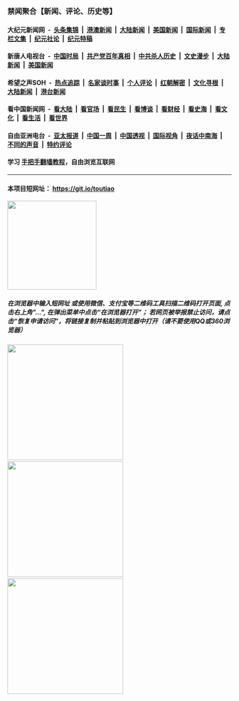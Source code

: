 ### 禁闻聚合【新闻、评论、历史等】

#### 大纪元新闻网 &nbsp;-&nbsp; [头条集锦](indexes/E头条集锦.md?t=03170102) &nbsp;|&nbsp; [港澳新闻](indexes/E港澳新闻.md?t=03170102)  &nbsp;|&nbsp; [大陆新闻](indexes/E大陆新闻.md?t=03170102) &nbsp;|&nbsp; [美国新闻](indexes/E美国新闻.md?t=03170102) &nbsp;|&nbsp; [国际新闻](indexes/E国际新闻.md?t=03170102) &nbsp;|&nbsp; [专栏文集](indexes/E专栏文集.md?t=03170102) &nbsp;|&nbsp; [纪元社论](indexes/E纪元社论.md?t=03170102) &nbsp;|&nbsp; [纪元特稿](indexes/E纪元特稿.md?t=03170102) 

#### 新唐人电视台 &nbsp;-&nbsp; [中国时局](indexes/N中国时局.md?t=03170102) &nbsp;|&nbsp; [共产党百年真相](indexes/N共产党百年真相.md?t=03170102) &nbsp;|&nbsp; [中共杀人历史](indexes/N中共杀人历史.md?t=03170102) &nbsp;|&nbsp; [文史漫步](indexes/N文史漫步.md?t=03170102) &nbsp;|&nbsp; [大陆新闻](indexes/N大陆新闻.md?t=03170102) &nbsp;|&nbsp; [美国新闻](indexes/N美国新闻.md?t=03170102)

#### 希望之声SOH &nbsp;-&nbsp; [热点追踪](indexes/H热点追踪.md?t=03170102) &nbsp;|&nbsp; [名家谈时事](indexes/H名家谈时事.md?t=03170102) &nbsp;|&nbsp; [个人评论](indexes/H个人评论.md?t=03170102)  &nbsp;|&nbsp; [红朝解密](indexes/H红朝解密.md?t=03170102) &nbsp;|&nbsp; [文化寻根](indexes/H文化寻根.md?t=03170102) &nbsp;|&nbsp; [大陆新闻](indexes/H大陆新闻.md?t=03170102) &nbsp;|&nbsp; [港台新闻](indexes/H港台新闻.md?t=03170102)

#### 看中国新闻网 &nbsp;-&nbsp; [看大陆](indexes/S看大陆.md?t=03170102) &nbsp;|&nbsp; [看官场](indexes/S看官场.md?t=03170102) &nbsp;|&nbsp; [看民生](indexes/S看民生.md?t=03170102)  &nbsp;|&nbsp; [看博谈](indexes/S看博谈.md?t=03170102) &nbsp;|&nbsp; [看财经](indexes/S看财经.md?t=03170102) &nbsp;|&nbsp; [看史海](indexes/S看史海.md?t=03170102) &nbsp;|&nbsp; [看文化](indexes/S看文化.md?t=03170102) &nbsp;|&nbsp; [看生活](indexes/S看生活.md?t=03170102) &nbsp;|&nbsp; [看世界](indexes/S看世界.md?t=03170102)

#### 自由亚洲电台 &nbsp;-&nbsp; [亚太报道](indexes/R亚太报道.md?t=03170102) &nbsp;|&nbsp; [中国一周](indexes/R中国一周.md?t=03170102) &nbsp;|&nbsp; [中国透视](indexes/R中国透视.md?t=03170102)  &nbsp;|&nbsp; [国际视角](indexes/R国际视角.md?t=03170102) &nbsp;|&nbsp; [夜话中南海](indexes/R夜话中南海.md?t=03170102) &nbsp;|&nbsp; [不同的声音](indexes/R不同的声音.md?t=03170102) &nbsp;|&nbsp; [特约评论](indexes/R特约评论.md?t=03170102)

#### 学习 [手把手翻墙教程](https://github.com/gfw-breaker/guides/wiki)，自由浏览互联网

----

#### 本项目短网址： https://git.io/toutiao
<img src="https://raw.githubusercontent.com/gfw-breaker/banned-news/master/scripts/img/qr.png" width="200px"/>  

##### 在浏览器中输入短网址 或使用微信、支付宝等二维码工具扫描二维码打开页面, 点击右上角"...", 在弹出菜单中点击“在浏览器打开”； 若网页被举报禁止访问，请点击“恢复申请访问”，将链接复制并粘贴到浏览器中打开（请不要使用QQ或360浏览器）

<img src="https://raw.githubusercontent.com/gfw-breaker/banned-news/master/scripts/img/1.png" width="260px"/> &nbsp; <img src="https://raw.githubusercontent.com/gfw-breaker/banned-news/master/scripts/img/2.png" width="260px"/> &nbsp; <img src="https://raw.githubusercontent.com/gfw-breaker/banned-news/master/scripts/img/3.png" width="260px"/>
